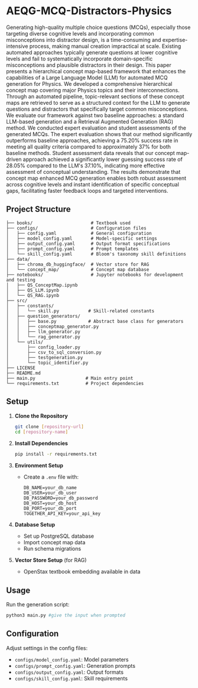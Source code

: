 # AEQG-MCQ-Distractors-Physics

Generating high-quality multiple choice questions (MCQs), especially those targeting diverse cognitive levels and incorporating common misconceptions into distractor design, is a time-consuming and expertise-intensive process, making manual creation impractical at scale. Existing automated approaches typically generate questions at lower cognitive levels and fail to systematically incorporate domain-specific misconceptions and plausible distractors in their design. This paper presents a hierarchical concept map-based framework that enhances the capabilities of a Large Language Model (LLM) for automated MCQ generation for Physics. We developed a comprehensive hierarchical concept map covering major Physics topics and their interconnections. Through an automated pipeline, topic-relevant sections of these concept maps are retrieved to serve as a structured context for the LLM to generate questions and distractors that specifically target common misconceptions. We evaluate our framework against two baseline approaches: a standard LLM-based generation and a Retrieval Augmented Generation (RAG) method. We conducted expert evaluation and student assessments of the generated MCQs. The expert evaluation shows that our method significantly outperforms baseline approaches, achieving a 75.20% success rate in meeting all quality criteria compared to approximately 37% for both baseline methods. Student assessment data reveals that our concept map-driven approach achieved a significantly lower guessing success rate of 28.05% compared to the LLM's 37.10%, indicating more effective assessment of conceptual understanding. The results demonstrate that concept map enhanced MCQ generation enables both robust assessment across cognitive levels and instant identification of specific conceptual gaps, facilitating faster feedback loops and targeted interventions.


## Project Structure

```
├── books/                      # Textbook used
├── configs/                    # Configuration files
│   ├── config.yaml             # General configuration
│   ├── model_config.yaml       # Model-specific settings
│   ├── output_config.yaml      # Output format specifications
│   ├── prompt_config.yaml      # Prompt templates
│   └── skill_config.yaml       # Bloom's taxonomy skill definitions
├── data/
│   ├── chroma_db_huggingface/  # Vector store for RAG
│   └── concept_map/            # Concept map database
├── notebooks/                  # Jupyter notebooks for development and testing
│   ├── QS_ConceptMap.ipynb
│   ├── QS_LLM.ipynb
│   └── QS_RAG.ipynb
├── src/
│   ├── constants/
│   │   └── skill.py           # Skill-related constants
│   ├── question_generators/
│   │   ├── base.py            # Abstract base class for generators
│   │   ├── conceptmap_generator.py
│   │   ├── llm_generator.py
│   │   └── rag_generator.py
│   └── utils/
│       ├── config_loader.py
│       ├── csv_to_sql_conversion.py
│       ├── testgeneration.py
│       └── topic_identifier.py
├── LICENSE
├── README.md
├── main.py                   # Main entry point
└── requirements.txt          # Project dependencies
```

## Setup

1. **Clone the Repository**
   ```bash
   git clone [repository-url]
   cd [repository-name]
   ```

2. **Install Dependencies**
   ```bash
   pip install -r requirements.txt
   ```

3. **Environment Setup**
   - Create a `.env` file with:
     ```
     DB_NAME=your_db_name
     DB_USER=your_db_user
     DB_PASSWORD=your_db_password
     DB_HOST=your_db_host
     DB_PORT=your_db_port
     TOGETHER_API_KEY=your_api_key
     ```

4. **Database Setup**
   - Set up PostgreSQL database
   - Import concept map data
   - Run schema migrations

5. **Vector Store Setup** (for RAG)
   - OpenStax textbook embedding available in data

## Usage

Run the generation script:
```bash
python3 main.py #give the input when prompted
```

## Configuration

Adjust settings in the config files:
- `configs/model_config.yaml`: Model parameters
- `configs/prompt_config.yaml`: Generation prompts
- `configs/output_config.yaml`: Output formats
- `configs/skill_config.yaml`: Skill requirements
